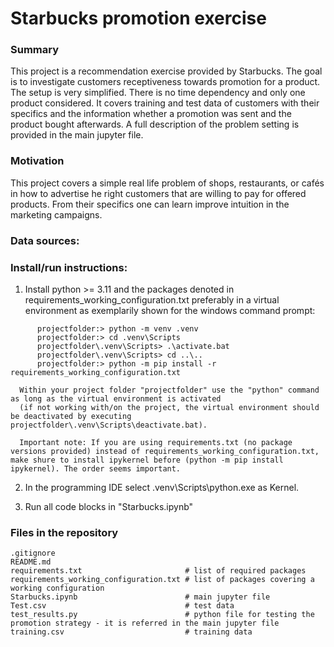 # Starbucks promotion exercise

### Summary
This project is a recommendation exercise provided by Starbucks.
The goal is to investigate customers receptiveness towards promotion for a product.
The setup is very simplified. There is no time dependency and only one product considered.
It covers training and test data of customers with their specifics and the information whether a promotion was sent and the product bought afterwards.
A full description of the problem setting is provided in the main jupyter file.

### Motivation
This project covers a simple real life problem of shops, restaurants, or cafés in how to advertise he right customers that are willing to pay for offered products.
From their specifics one can learn improve intuition in the marketing campaigns.

### Data sources: 

### Install/run instructions:
1. Install python >= 3.11 and the packages denoted in requirements_working_configuration.txt preferably in a virtual environment as exemplarily shown for the windows command prompt:
```
      projectfolder:> python -m venv .venv
      projectfolder:> cd .venv\Scripts
      projectfolder\.venv\Scripts> .\activate.bat
      projectfolder\.venv\Scripts> cd ..\..
      projectfolder:> python -m pip install -r requirements_working_configuration.txt
```
      Within your project folder "projectfolder" use the "python" command as long as the virtual environment is activated
      (if not working with/on the project, the virtual environment should be deactivated by executing projectfolder\.venv\Scripts\deactivate.bat).

      Important note: If you are using requirements.txt (no package versions provided) instead of requirements_working_configuration.txt, make shure to install ipykernel before (python -m pip install ipykernel). The order seems important.

2. In the programming IDE select .venv\Scripts\python.exe as Kernel.

1. Run all code blocks in "Starbucks.ipynb"

### Files in the repository
```
.gitignore
README.md
requirements.txt                       # list of required packages
requirements_working_configuration.txt # list of packages covering a working configuration
Starbucks.ipynb                        # main jupyter file
Test.csv                               # test data
test_results.py                        # python file for testing the promotion strategy - it is referred in the main jupyter file
training.csv                           # training data
```
